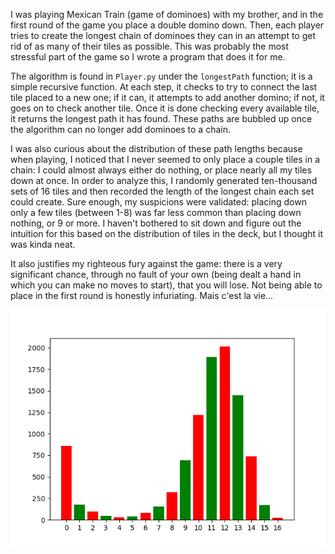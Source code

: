 I was playing Mexican Train (game of dominoes) with my brother, and in the first round of the game you place a double domino down. Then, each player tries to create the longest chain of dominoes they can in an attempt to get rid of as many of their tiles as possible. This was probably the most stressful part of the game so I wrote a program that does it for me.

The algorithm is found in `Player.py` under the `longestPath` function; it is a simple recursive function. At each step, it checks to try to connect the last tile placed to a new one; if it can, it attempts to add another domino; if not, it goes on to check another tile. Once it is done checking every available tile, it returns the longest path it has found. These paths are bubbled up once the algorithm can no longer add dominoes to a chain.

I was also curious about the distribution of these path lengths because when playing, I noticed that I never seemed to only place a couple tiles in a chain: I could almost always either do nothing, or place nearly all my tiles down at once. In order to analyze this, I randomly generated ten-thousand sets of 16 tiles and then recorded the length of the longest chain each set could create. Sure enough, my suspicions were validated: placing down only a few tiles (between 1-8) was far less common than placing down nothing, or 9 or more. I haven't bothered to sit down and figure out the intuition for this based on the distribution of tiles in the deck, but I thought it was kinda neat.

It also justifies my righteous fury against the game: there is a very significant chance, through no fault of your own (being dealt a hand in which you can make no moves to start), that you will lose. Not being able to place in the first round is honestly infuriating. Mais c'est la vie...

![](distribution.png)
